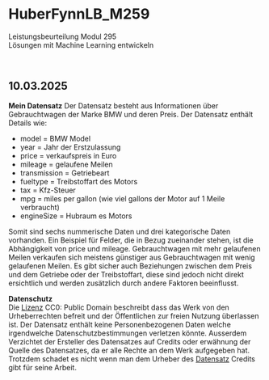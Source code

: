 # HuberFynnLB_M259            
Leistungsbeurteilung Modul 295         
Lösungen mit Machine Learning entwickeln     

&nbsp;

## 10.03.2025

**Mein Datensatz**
Der Datensatz besteht aus Informationen über Gebrauchtwagen der Marke BMW und deren Preis. Der Datensatz enthält Details wie:

- model = BMW Model
- year = Jahr der Erstzulassung
- price = verkaufspreis in Euro
- mileage = gelaufene Meilen
- transmission = Getriebeart
- fueltype = Treibstoffart des Motors
- tax = Kfz-Steuer
- mpg = miles per gallon (wie viel gallons der Motor auf 1 Meile verbraucht)
- engineSize = Hubraum es Motors

Somit sind sechs nummerische Daten und drei kategorische Daten vorhanden. Ein Beispiel für Felder, die in Bezug zueinander stehen, ist die Abhängigkeit von price und mileage. Gebrauchtwagen mit mehr gelaufenen Meilen verkaufen sich meistens günstiger aus Gebrauchtwagen mit wenig gelaufenen Meilen. Es gibt sicher auch Beziehungen zwischen dem Preis und dem Getriebe oder der Treibstoffart, diese sind jedoch nicht direkt ersichtlich und werden zusätzlich durch andere Faktoren beeinflusst. 

**Datenschutz**                    
Die <a href="https://creativecommons.org/publicdomain/zero/1.0/">Lizenz</a> CC0: Public Domain beschreibt dass das Werk von den Urheberrechten befreit und der Öffentlichen zur freien Nutzung überlassen ist. Der Datensatz enthält keine Personenbezogenen Daten welche irgendwelche Datenschutzbestimmungen verletzen könnte. Ausserdem Verzichtet der Ersteller des Datensatzes auf Credits oder erwähnung der Quelle des Datensatzes, da er alle Rechte an dem Werk aufgegeben hat. Trotzdem schadet es nicht wenn man dem Urheber des <a href="https://www.kaggle.com/datasets/mysarahmadbhat/bmw-used-car-listing/data">Datensatz</a> Credits gibt für seine Arbeit.






